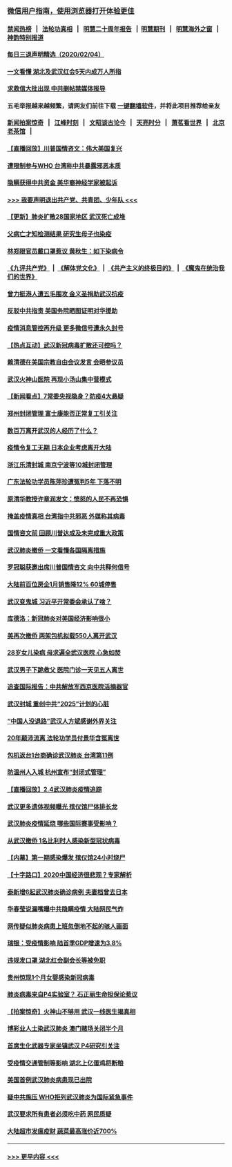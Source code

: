 ### [微信用户指南，使用浏览器打开体验更佳](https://github.com/gfw-breaker/banned-news1/blob/master/indexes/wechat-guide.md?t=0)
#### [禁闻热榜](热点新闻.md?t=0)  &nbsp;&nbsp;|&nbsp;&nbsp; [法轮功真相](https://github.com/gfw-breaker/truth/blob/master/README.md?t=0) &nbsp;&nbsp;|&nbsp;&nbsp; [明慧二十周年报告](https://github.com/gfw-breaker/mh-reports/blob/master/README.md?t=0) &nbsp;&nbsp;|&nbsp;&nbsp;[明慧期刊](https://github.com/gfw-breaker/mh-qikan) &nbsp;&nbsp;|&nbsp;&nbsp; [明慧海外之窗](https://github.com/gfw-breaker/mh-news/blob/master/README.md?t=0) &nbsp;&nbsp;|&nbsp;&nbsp; [神韵特别报道](https://github.com/gfw-breaker/mh-news/blob/master/shenyun.md?t=0)
#### [每日三退声明精选（2020/02/04）](../pages/nsc413/n11845335.md?t=02051222) 
#### [一文看懂 湖北及武汉红会5天内成万人所指](../pages/nsc413/n11844315.md?t=02051222) 
#### [求救信大批出现 中共删帖禁媒体报导](../pages/nsc413/n11845064.md?t=02051222) 
#### 五毛举报越来越频繁，请网友们前往下载 [一键翻墙软件](https://github.com/gfw-breaker/ssr-accounts)，并将此项目推荐给亲友
#### [新闻拍案惊奇](https://github.com/gfw-breaker/banned-news1/blob/master/pages/link4.md) &nbsp;&nbsp;|&nbsp;&nbsp; [江峰时刻](https://github.com/gfw-breaker/banned-news1/blob/master/pages/link4.md) &nbsp;&nbsp;|&nbsp;&nbsp; [文昭谈古论今](https://github.com/gfw-breaker/banned-news1/blob/master/pages/link4.md) &nbsp;&nbsp;|&nbsp;&nbsp; [天亮时分](https://github.com/gfw-breaker/banned-news1/blob/master/pages/link4.md) &nbsp;&nbsp;|&nbsp;&nbsp; [萧茗看世界](https://github.com/gfw-breaker/banned-news1/blob/master/pages/link4.md) &nbsp;&nbsp;|&nbsp;&nbsp; [北京老茶馆](https://github.com/gfw-breaker/banned-news1/blob/master/pages/link4.md) &nbsp;&nbsp;|&nbsp;&nbsp; 
#### [【直播回放】川普国情咨文：伟大美国复兴](../pages/nsc413/n11842079.md?t=02051222) 
#### [遭限制参与WHO 台湾称中共暴露邪恶本质](../pages/nsc413/n11844351.md?t=02051222) 
#### [隐瞒获得中共资金 美华裔神经学家被起诉](../pages/nsc413/n11844879.md?t=02051222) 
#### [>>> 我要声明退出共产党、共青团、少年队 <<<](https://github.com/begood0513/goodnews/blob/master/quit/letter.md) 
#### [【更新】肺炎扩散28国家地区 武汉死亡成堆](../pages/nsc413/n11801312.md?t=02051222) 
#### [父病亡才知检测结果 研究生母子也染疫](../pages/nsc413/n11845059.md?t=02051222) 
#### [林郑限官员戴口罩惹议 黄秋生：如下染病令](../pages/nsc413/n11844529.md?t=02051222) 
#### [《九评共产党》](https://github.com/begood0513/9ping.md/blob/master/README.md) &nbsp;|&nbsp; [《解体党文化》](../../../../jtdwh.md/blob/master/README.md)  &nbsp;|&nbsp; [《共产主义的终极目的》](../../../../gczydzjmd.md/blob/master/README.md) &nbsp;|&nbsp; [《魔鬼在统治我们的世界》](../../../../mgztzwmdsj.md/blob/master/README.md) 
#### [曾力挺港人遭五毛围攻 金义圣捐助武汉抗疫](../pages/nsc413/n11844707.md?t=02051222) 
#### [反驳中共指责 美国务院晒图证明对华援助](../pages/nsc413/n11844859.md?t=02051222) 
#### [疫情消息管控再升级 更多微信号遭永久封号](../pages/nsc413/n11844902.md?t=02051222) 
#### [【热点互动】武汉新冠病毒扩散还可控吗？](../pages/nsc413/n11844750.md?t=02051222) 
#### [赖清德在美国宗教自由会议发言 会晤参议员](../pages/nsc413/n11844836.md?t=02051222) 
#### [武汉火神山医院 再现小汤山集中营模式](../pages/nsc413/n11844763.md?t=02051222) 
#### [【新闻看点】7常委央视隐身？防疫4大悬疑](../pages/nsc413/n11844611.md?t=02051222) 
#### [郑州封闭管理 富士康能否正常复工引关注](../pages/nsc413/n11844727.md?t=02051222) 
#### [数百万离开武汉的人经历了什么？](../pages/nsc413/n11844742.md?t=02051222) 
#### [疫情令复工无期  日本企业考虑离开大陆](../pages/nsc413/n11844585.md?t=02051222) 
#### [浙江乐清封城 南京宁波等10城封闭管理](../pages/nsc413/n11844464.md?t=02051222) 
#### [广东法轮功学员陈萍珍遭冤判5年 下落不明](../pages/nsc413/n11844088.md?t=02051222) 
#### [原清华教授许章润发文：愤怒的人民不再恐惧](../pages/nsc413/n11844347.md?t=02051222) 
#### [掩盖疫情真相 台湾指中共邪恶 外媒称其病毒](../pages/nsc413/n11844401.md?t=02051222) 
#### [国情咨文前 回顾川普达成及未完成重大政策](../pages/nsc413/n11844581.md?t=02051222) 
#### [武汉肺炎撤侨 一文看懂各国隔离措施](../pages/nsc413/n11844216.md?t=02051222) 
#### [罗冠聪获邀出席川普国情咨文 向中共释何信号](../pages/nsc413/n11844355.md?t=02051222) 
#### [大陆前百位房企1月销售降12% 60城停售](../pages/nsc413/n11844398.md?t=02051222) 
#### [武汉变鬼城 习近平开常委会承认了啥？](../pages/nsc413/n11844218.md?t=02051222) 
#### [库德洛：新冠肺炎对美国经济影响很小](../pages/nsc413/n11844418.md?t=02051222) 
#### [美再次撤侨 两架包机拟载550人离开武汉](../pages/nsc413/n11844407.md?t=02051222) 
#### [28岁女儿染病 母求遍全武汉医院 心急如焚](../pages/nsc413/n11844302.md?t=02051222) 
#### [武汉男子下跪救父 医院门诊一天见五人离世](../pages/nsc413/n11844073.md?t=02051222) 
#### [追查国际报告：中共解放军西京医院活摘器官](../pages/nsc413/n11838359.md?t=02051222) 
#### [武汉封城 重创中共“2025”计划的心脏](../pages/nsc413/n11843972.md?t=02051222) 
#### [“中国人没退路”武汉人方斌感谢外界关注](../pages/nsc413/n11843517.md?t=02051222) 
#### [20年颠沛流离 法轮功学员付景华含冤离世](../pages/nsc413/n11841986.md?t=02051222) 
#### [包机返台1台商确诊武汉肺炎 台湾第11例](../pages/nsc413/n11844182.md?t=02051222) 
#### [防温州人入城 杭州宣布“封闭式管理”](../pages/nsc413/n11844139.md?t=02051222) 
#### [【直播回放】2.4武汉肺炎疫情追踪](../pages/nsc413/n11844032.md?t=02051222) 
#### [武汉更多遗体视频曝光 殡仪馆尸体排长龙](../pages/nsc413/n11844057.md?t=02051222) 
#### [武汉肺炎疫情延烧 哪些国际赛事受影响？](../pages/nsc413/n11843958.md?t=02051222) 
#### [从武汉撤侨 1名比利时人感染新型冠状病毒](../pages/nsc413/n11843977.md?t=02051222) 
#### [【内幕】第一期感染爆发 殡仪馆24小时烧尸](../pages/nsc413/n11843944.md?t=02051222) 
#### [【十字路口】2020中国经济很悲观？专家解析](../pages/nsc413/n11842696.md?t=02051222) 
#### [泰新增6起武汉肺炎确诊病例 夫妻档曾去日本](../pages/nsc413/n11843900.md?t=02051222) 
#### [华春莹说漏嘴曝中共隐瞒疫情 大陆网民气炸](../pages/nsc413/n11843863.md?t=02051222) 
#### [网传疑似肺炎病患上班忽倒地不起的骇人画面](../pages/nsc413/n11843789.md?t=02051222) 
#### [瑞银：受疫情影响 陆首季GDP增速为3.8%](../pages/nsc413/n11843264.md?t=02051222) 
#### [违规发口罩 湖北红会副会长等被免职](../pages/nsc413/n11843531.md?t=02051222) 
#### [贵州惊现1个月女婴感染新冠病毒](../pages/nsc413/n11843443.md?t=02051222) 
#### [肺炎病毒来自P4实验室？ 石正丽生命担保论惹议](../pages/nsc413/n11842936.md?t=02051222) 
#### [【拍案惊奇】火神山不够用 武汉一线医生揭真相](../pages/nsc413/n11842682.md?t=02051222) 
#### [博彩业人士染武汉肺炎 澳门赌场关闭半个月](../pages/nsc413/n11843607.md?t=02051222) 
#### [首席生化武器专家坐镇武汉 P4研究引关注](../pages/nsc413/n11842412.md?t=02051222) 
#### [受疫情交通管制等影响 湖北上亿蛋鸡将断粮](../pages/nsc413/n11843243.md?t=02051222) 
#### [美国首例武汉肺炎病患现已出院](../pages/nsc413/n11842740.md?t=02051222) 
#### [疑中共施压 WHO拒列武汉肺炎为国际紧急事件](../pages/nsc413/n11843031.md?t=02051222) 
#### [武汉要求所有患者必须吃中药 网民质疑](../pages/nsc413/n11842894.md?t=02051222) 
#### [大陆超市发瘟疫财 蔬菜最高涨价近700%](../pages/nsc413/n11842780.md?t=02051222) 

----
#### [ >>> 更早内容 <<< ](../indexes/nsc413-earlier.md)
